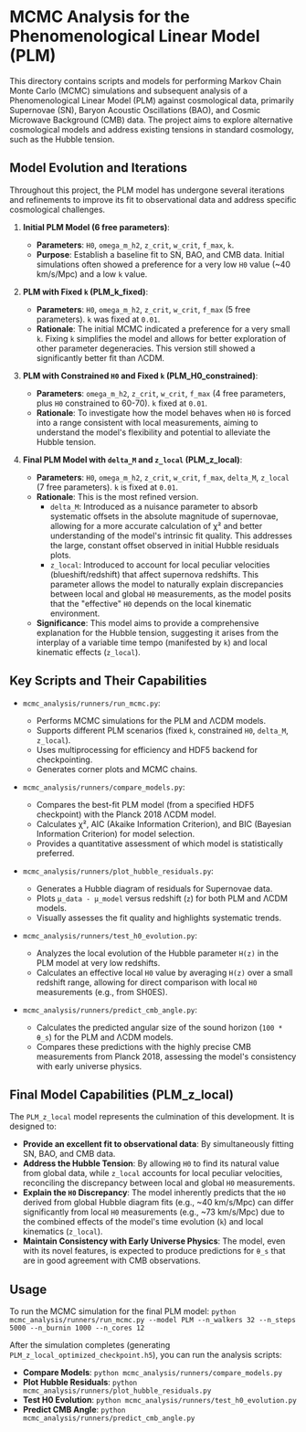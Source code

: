 # MCMC Analysis for the Phenomenological Linear Model (PLM)

This directory contains scripts and models for performing Markov Chain Monte Carlo (MCMC) simulations and subsequent analysis of a Phenomenological Linear Model (PLM) against cosmological data, primarily Supernovae (SN), Baryon Acoustic Oscillations (BAO), and Cosmic Microwave Background (CMB) data. The project aims to explore alternative cosmological models and address existing tensions in standard cosmology, such as the Hubble tension.

## Model Evolution and Iterations

Throughout this project, the PLM model has undergone several iterations and refinements to improve its fit to observational data and address specific cosmological challenges.

1.  **Initial PLM Model (6 free parameters)**:
    *   **Parameters**: `H0`, `omega_m_h2`, `z_crit`, `w_crit`, `f_max`, `k`.
    *   **Purpose**: Establish a baseline fit to SN, BAO, and CMB data. Initial simulations often showed a preference for a very low `H0` value (~40 km/s/Mpc) and a low `k` value.

2.  **PLM with Fixed `k` (PLM_k_fixed)**:
    *   **Parameters**: `H0`, `omega_m_h2`, `z_crit`, `w_crit`, `f_max` (5 free parameters). `k` was fixed at `0.01`.
    *   **Rationale**: The initial MCMC indicated a preference for a very small `k`. Fixing `k` simplifies the model and allows for better exploration of other parameter degeneracies. This version still showed a significantly better fit than ΛCDM.

3.  **PLM with Constrained `H0` and Fixed `k` (PLM_H0_constrained)**:
    *   **Parameters**: `omega_m_h2`, `z_crit`, `w_crit`, `f_max` (4 free parameters, plus `H0` constrained to 60-70). `k` fixed at `0.01`.
    *   **Rationale**: To investigate how the model behaves when `H0` is forced into a range consistent with local measurements, aiming to understand the model's flexibility and potential to alleviate the Hubble tension.

4.  **Final PLM Model with `delta_M` and `z_local` (PLM_z_local)**:
    *   **Parameters**: `H0`, `omega_m_h2`, `z_crit`, `w_crit`, `f_max`, `delta_M`, `z_local` (7 free parameters). `k` is fixed at `0.01`.
    *   **Rationale**: This is the most refined version.
        *   `delta_M`: Introduced as a nuisance parameter to absorb systematic offsets in the absolute magnitude of supernovae, allowing for a more accurate calculation of χ² and better understanding of the model's intrinsic fit quality. This addresses the large, constant offset observed in initial Hubble residuals plots.
        *   `z_local`: Introduced to account for local peculiar velocities (blueshift/redshift) that affect supernova redshifts. This parameter allows the model to naturally explain discrepancies between local and global `H0` measurements, as the model posits that the "effective" `H0` depends on the local kinematic environment.
    *   **Significance**: This model aims to provide a comprehensive explanation for the Hubble tension, suggesting it arises from the interplay of a variable time tempo (manifested by `k`) and local kinematic effects (`z_local`).

## Key Scripts and Their Capabilities

*   `mcmc_analysis/runners/run_mcmc.py`:
    *   Performs MCMC simulations for the PLM and ΛCDM models.
    *   Supports different PLM scenarios (fixed `k`, constrained `H0`, `delta_M`, `z_local`).
    *   Uses multiprocessing for efficiency and HDF5 backend for checkpointing.
    *   Generates corner plots and MCMC chains.

*   `mcmc_analysis/runners/compare_models.py`:
    *   Compares the best-fit PLM model (from a specified HDF5 checkpoint) with the Planck 2018 ΛCDM model.
    *   Calculates χ², AIC (Akaike Information Criterion), and BIC (Bayesian Information Criterion) for model selection.
    *   Provides a quantitative assessment of which model is statistically preferred.

*   `mcmc_analysis/runners/plot_hubble_residuals.py`:
    *   Generates a Hubble diagram of residuals for Supernovae data.
    *   Plots `μ_data - μ_model` versus redshift (`z`) for both PLM and ΛCDM models.
    *   Visually assesses the fit quality and highlights systematic trends.

*   `mcmc_analysis/runners/test_h0_evolution.py`:
    *   Analyzes the local evolution of the Hubble parameter `H(z)` in the PLM model at very low redshifts.
    *   Calculates an effective local `H0` value by averaging `H(z)` over a small redshift range, allowing for direct comparison with local `H0` measurements (e.g., from SH0ES).

*   `mcmc_analysis/runners/predict_cmb_angle.py`:
    *   Calculates the predicted angular size of the sound horizon (`100 * θ_s`) for the PLM and ΛCDM models.
    *   Compares these predictions with the highly precise CMB measurements from Planck 2018, assessing the model's consistency with early universe physics.

## Final Model Capabilities (PLM_z_local)

The `PLM_z_local` model represents the culmination of this development. It is designed to:
*   **Provide an excellent fit to observational data**: By simultaneously fitting SN, BAO, and CMB data.
*   **Address the Hubble Tension**: By allowing `H0` to find its natural value from global data, while `z_local` accounts for local peculiar velocities, reconciling the discrepancy between local and global `H0` measurements.
*   **Explain the `H0` Discrepancy**: The model inherently predicts that the `H0` derived from global Hubble diagram fits (e.g., ~40 km/s/Mpc) can differ significantly from local `H0` measurements (e.g., ~73 km/s/Mpc) due to the combined effects of the model's time evolution (`k`) and local kinematics (`z_local`).
*   **Maintain Consistency with Early Universe Physics**: The model, even with its novel features, is expected to produce predictions for `θ_s` that are in good agreement with CMB observations.

## Usage

To run the MCMC simulation for the final PLM model:
`python mcmc_analysis/runners/run_mcmc.py --model PLM --n_walkers 32 --n_steps 5000 --n_burnin 1000 --n_cores 12`

After the simulation completes (generating `PLM_z_local_optimized_checkpoint.h5`), you can run the analysis scripts:

*   **Compare Models**:
    `python mcmc_analysis/runners/compare_models.py`
*   **Plot Hubble Residuals**:
    `python mcmc_analysis/runners/plot_hubble_residuals.py`
*   **Test H0 Evolution**:
    `python mcmc_analysis/runners/test_h0_evolution.py`
*   **Predict CMB Angle**:
    `python mcmc_analysis/runners/predict_cmb_angle.py`
